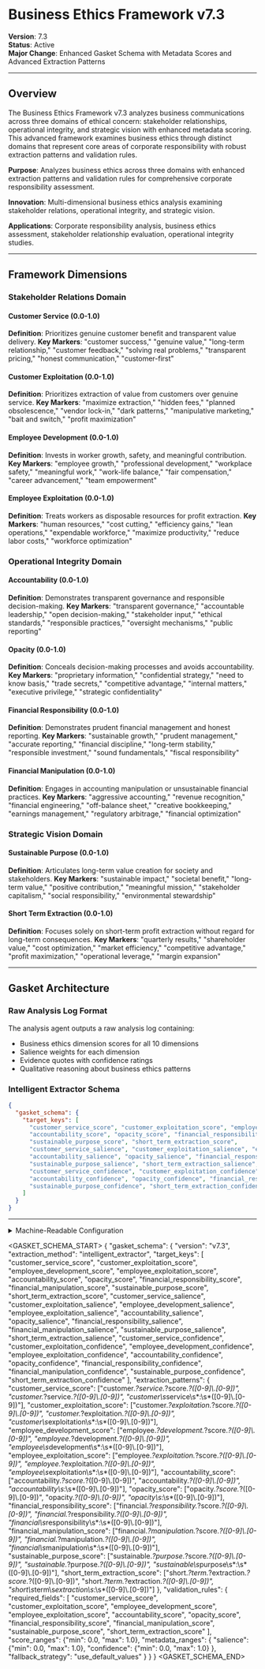 # Business Ethics Framework v7.3

**Version**: 7.3  
**Status**: Active  
**Major Change**: Enhanced Gasket Schema with Metadata Scores and Advanced Extraction Patterns

---

## Overview

The Business Ethics Framework v7.3 analyzes business communications across three domains of ethical concern: stakeholder relationships, operational integrity, and strategic vision with enhanced metadata scoring. This advanced framework examines business ethics through distinct domains that represent core areas of corporate responsibility with robust extraction patterns and validation rules.

**Purpose**: Analyzes business ethics across three domains with enhanced extraction patterns and validation rules for comprehensive corporate responsibility assessment.

**Innovation**: Multi-dimensional business ethics analysis examining stakeholder relations, operational integrity, and strategic vision.

**Applications**: Corporate responsibility analysis, business ethics assessment, stakeholder relationship evaluation, operational integrity studies.

---

## Framework Dimensions

### **Stakeholder Relations Domain**

#### Customer Service (0.0-1.0)
**Definition**: Prioritizes genuine customer benefit and transparent value delivery.
**Key Markers**: "customer success," "genuine value," "long-term relationship," "customer feedback," "solving real problems," "transparent pricing," "honest communication," "customer-first"

#### Customer Exploitation (0.0-1.0)
**Definition**: Prioritizes extraction of value from customers over genuine service.
**Key Markers**: "maximize extraction," "hidden fees," "planned obsolescence," "vendor lock-in," "dark patterns," "manipulative marketing," "bait and switch," "profit maximization"

#### Employee Development (0.0-1.0)
**Definition**: Invests in worker growth, safety, and meaningful contribution.
**Key Markers**: "employee growth," "professional development," "workplace safety," "meaningful work," "work-life balance," "fair compensation," "career advancement," "team empowerment"

#### Employee Exploitation (0.0-1.0)
**Definition**: Treats workers as disposable resources for profit extraction.
**Key Markers**: "human resources," "cost cutting," "efficiency gains," "lean operations," "expendable workforce," "maximize productivity," "reduce labor costs," "workforce optimization"

### **Operational Integrity Domain**

#### Accountability (0.0-1.0)
**Definition**: Demonstrates transparent governance and responsible decision-making.
**Key Markers**: "transparent governance," "accountable leadership," "open decision-making," "stakeholder input," "ethical standards," "responsible practices," "oversight mechanisms," "public reporting"

#### Opacity (0.0-1.0)
**Definition**: Conceals decision-making processes and avoids accountability.
**Key Markers**: "proprietary information," "confidential strategy," "need to know basis," "trade secrets," "competitive advantage," "internal matters," "executive privilege," "strategic confidentiality"

#### Financial Responsibility (0.0-1.0)
**Definition**: Demonstrates prudent financial management and honest reporting.
**Key Markers**: "sustainable growth," "prudent management," "accurate reporting," "financial discipline," "long-term stability," "responsible investment," "sound fundamentals," "fiscal responsibility"

#### Financial Manipulation (0.0-1.0)
**Definition**: Engages in accounting manipulation or unsustainable financial practices.
**Key Markers**: "aggressive accounting," "revenue recognition," "financial engineering," "off-balance sheet," "creative bookkeeping," "earnings management," "regulatory arbitrage," "financial optimization"

### **Strategic Vision Domain**

#### Sustainable Purpose (0.0-1.0)
**Definition**: Articulates long-term value creation for society and stakeholders.
**Key Markers**: "sustainable impact," "societal benefit," "long-term value," "positive contribution," "meaningful mission," "stakeholder capitalism," "social responsibility," "environmental stewardship"

#### Short Term Extraction (0.0-1.0)
**Definition**: Focuses solely on short-term profit extraction without regard for long-term consequences.
**Key Markers**: "quarterly results," "shareholder value," "cost optimization," "market efficiency," "competitive advantage," "profit maximization," "operational leverage," "margin expansion"

---

## Gasket Architecture

### Raw Analysis Log Format
The analysis agent outputs a raw analysis log containing:
- Business ethics dimension scores for all 10 dimensions
- Salience weights for each dimension
- Evidence quotes with confidence ratings
- Qualitative reasoning about business ethics patterns

### Intelligent Extractor Schema
```json
{
  "gasket_schema": {
    "target_keys": [
      "customer_service_score", "customer_exploitation_score", "employee_development_score", "employee_exploitation_score",
      "accountability_score", "opacity_score", "financial_responsibility_score", "financial_manipulation_score",
      "sustainable_purpose_score", "short_term_extraction_score",
      "customer_service_salience", "customer_exploitation_salience", "employee_development_salience", "employee_exploitation_salience",
      "accountability_salience", "opacity_salience", "financial_responsibility_salience", "financial_manipulation_salience",
      "sustainable_purpose_salience", "short_term_extraction_salience",
      "customer_service_confidence", "customer_exploitation_confidence", "employee_development_confidence", "employee_exploitation_confidence",
      "accountability_confidence", "opacity_confidence", "financial_responsibility_confidence", "financial_manipulation_confidence",
      "sustainable_purpose_confidence", "short_term_extraction_confidence"
    ]
  }
}
```

---

<details><summary>Machine-Readable Configuration</summary>

```json
{
  "name": "business_ethics_v7_1",
  "version": "v7.3",
  "display_name": "Business Ethics Framework v7.3",
  "analysis_variants": {
    "default": {
      "description": "Sequential business ethics analysis with chain-of-thought methodology",
      "analysis_prompt": "You are an expert analyst specializing in business ethics and corporate responsibility across diverse contexts. Analyze this text through focused sequential steps, examining each ethics domain independently before integration.\n\nSTEP 1 - STAKEHOLDER RELATIONS DOMAIN ANALYSIS\nFocus ONLY on stakeholder relations patterns (ignore other domains for now):\n- Look for customer service patterns: benefit language ('genuine customer benefit,' 'transparent value delivery,' 'customer success'), service orientation ('serve customers,' 'meet needs,' 'customer-centric') - Note: These are semantic concepts, look for emphasis on genuine customer benefit and transparent value delivery, not just these exact approaches\n- Look for customer exploitation patterns: extraction language ('extract value,' 'maximize revenue,' 'customer acquisition cost'), manipulative practices ('hidden fees,' 'deceptive marketing,' 'lock-in strategies') - Note: These are semantic concepts, look for extraction of value from customers over genuine service, not just these exact tactics\n- Look for employee development patterns: growth language ('worker development,' 'employee growth,' 'meaningful contribution'), investment focus ('training programs,' 'career advancement,' 'worker safety') - Note: These are semantic concepts, look for worker growth and meaningful contribution, not just these exact programs\n- Look for employee exploitation patterns: resource language ('human resources,' 'disposable workforce,' 'cost reduction'), exploitation indicators ('minimum wage,' 'no benefits,' 'unsafe conditions') - Note: These are semantic concepts, look for treating workers as disposable resources, not just these exact conditions\n- Score each dimension (0.0-1.0) with specific textual evidence\n- Assess salience (0.0-1.0): How central are stakeholder relations to the overall message?\n- State confidence (0.0-1.0): How certain are you in this assessment?\nShow your analytical work and evidence before proceeding.\n\nSTEP 2 - OPERATIONAL INTEGRITY DOMAIN ANALYSIS\nNow focus ONLY on operational integrity patterns:\n- Look for accountability patterns: transparency language ('transparent governance,' 'responsible decision-making,' 'open processes'), governance focus ('board oversight,' 'stakeholder input,' 'ethical guidelines') - Note: These are semantic concepts, look for transparent governance and responsible decision-making, not just these exact structures\n- Look for opacity patterns: concealment language ('confidential processes,' 'proprietary methods,' 'need to know basis'), secrecy indicators ('undisclosed,' 'internal only,' 'classified') - Note: These are semantic concepts, look for concealing decision-making processes, not just these exact methods\n- Look for financial responsibility patterns: prudent language ('sound financial management,' 'honest reporting,' 'sustainable practices'), integrity focus ('accurate accounting,' 'ethical reporting,' 'long-term stability') - Note: These are semantic concepts, look for prudent financial management and honest reporting, not just these exact practices\n- Look for financial manipulation patterns: manipulation language ('creative accounting,' 'aggressive reporting,' 'short-term gains'), deceptive practices ('hidden liabilities,' 'inflated revenues,' 'misleading metrics') - Note: These are semantic concepts, look for accounting manipulation or unsustainable practices, not just these exact techniques\n- Score each dimension (0.0-1.0) with specific textual evidence\n- Assess salience (0.0-1.0): How central is operational integrity to the message?\n- State confidence (0.0-1.0): How certain are you in this assessment?\nShow your analytical work and evidence before proceeding.\n\nSTEP 3 - STRATEGIC VISION DOMAIN ANALYSIS\nNow focus ONLY on strategic vision patterns:\n- Look for sustainable purpose patterns: long-term language ('long-term value creation,' 'stakeholder benefit,' 'societal impact'), purpose focus ('mission-driven,' 'social responsibility,' 'sustainable growth') - Note: These are semantic concepts, look for long-term value creation for society and stakeholders, not just these exact missions\n- Look for short-term extraction patterns: extraction language ('maximize shareholder value,' 'quarterly profits,' 'cost cutting'), short-term focus ('immediate returns,' 'quick profits,' 'exit strategy') - Note: These are semantic concepts, look for focusing solely on short-term profit extraction, not just these exact strategies\n- Score each dimension (0.0-1.0) with specific textual evidence\n- Assess salience (0.0-1.0): How central is strategic vision to the message?\n- State confidence (0.0-1.0): How certain are you in this assessment?\nShow your analytical work and evidence before proceeding.\n\nFINAL STEP - INTEGRATION AND VALIDATION\nReview your step-by-step analysis:\n- Check for scoring consistency across all ethics domains\n- Validate that evidence quality meets academic standards\n- Calculate domain indices and overall corporate responsibility profile\n- Confirm confidence levels are appropriately calibrated\n- Identify business ethics patterns and stakeholder orientation\n- Apply pattern classifications based on overall ethical approach\n\nProvide your final structured analysis following this format:\n\n**BUSINESS ETHICS ASSESSMENT**\n\n**Stakeholder Relations**: Customer Service [score]/Customer Exploitation [score], Employee Development [score]/Employee Exploitation [score] (salience: [score], confidence: [score])\n**Operational Integrity**: Accountability [score]/Opacity [score], Financial Responsibility [score]/Financial Manipulation [score] (salience: [score], confidence: [score])\n**Strategic Vision**: Sustainable Purpose [score]/Short Term Extraction [score] (salience: [score], confidence: [score])\n\n**Calculated Metrics**:\n- Stakeholder Focus Index: [calculated score]\n- Operational Ethics Index: [calculated score]\n- Strategic Ethics Index: [calculated score]\n- Overall Corporate Responsibility Profile: [classification]\n\n**Key Insights**: [Summary of business ethics patterns, stakeholder orientation, and corporate responsibility approach]"
    }
  },
  "dimension_groups": {
    "stakeholder_relations": ["customer_service", "customer_exploitation", "employee_development", "employee_exploitation"],
    "operational_integrity": ["accountability", "opacity", "financial_responsibility", "financial_manipulation"],
    "strategic_vision": ["sustainable_purpose", "short_term_extraction"]
  },
  "calculation_spec": {
    "stakeholder_focus_index": "(customer_service_score + employee_development_score - customer_exploitation_score - employee_exploitation_score) / 4",
    "operational_integrity_index": "(accountability_score + financial_responsibility_score - opacity_score - financial_manipulation_score) / 4",
    "strategic_sustainability_score": "(sustainable_purpose_score - short_term_extraction_score + 1) / 2",
    "salience_weighted_stakeholder_focus_index": "((customer_service_score * customer_service_salience + employee_development_score * employee_development_salience) - (customer_exploitation_score * customer_exploitation_salience + employee_exploitation_score * employee_exploitation_salience)) / (customer_service_salience + employee_development_salience + customer_exploitation_salience + employee_exploitation_salience + 1e-9)",
    "salience_weighted_operational_integrity_index": "((accountability_score * accountability_salience + financial_responsibility_score * financial_responsibility_salience) - (opacity_score * opacity_salience + financial_manipulation_score * financial_manipulation_salience)) / (accountability_salience + financial_responsibility_salience + opacity_salience + financial_manipulation_salience + 1e-9)",
    "salience_weighted_strategic_sustainability_score": "(sustainable_purpose_score * sustainable_purpose_salience - short_term_extraction_score * short_term_extraction_salience + (sustainable_purpose_salience + short_term_extraction_salience + 1e-9) / 2) / (sustainable_purpose_salience + short_term_extraction_salience + 1e-9)",
    "salience_weighted_business_ethics_index": "(stakeholder_focus_index * ((customer_service_salience + employee_development_salience + customer_exploitation_salience + employee_exploitation_salience + 1e-9) / 4) + operational_integrity_index * ((accountability_salience + financial_responsibility_salience + opacity_salience + financial_manipulation_salience + 1e-9) / 4) + strategic_sustainability_score * ((sustainable_purpose_salience + short_term_extraction_salience + 1e-9) / 2)) / (((customer_service_salience + employee_development_salience + customer_exploitation_salience + employee_exploitation_salience + 1e-9) / 4) + ((accountability_salience + financial_responsibility_salience + opacity_salience + financial_manipulation_salience + 1e-9) / 4) + ((sustainable_purpose_salience + short_term_extraction_salience + 1e-9) / 2))"
  },
  "reliability_rubric": {
    "cronbachs_alpha": {
      "excellent": [0.80, 1.0],
      "good": [0.70, 0.79],
      "acceptable": [0.60, 0.69],
      "poor": [0.0, 0.59]
    },
    "notes": "Defines quality thresholds for framework reliability. The Synthesis Agent uses this for automated fit assessment."
  }
}
```

</details>

<GASKET_SCHEMA_START>
{
  "gasket_schema": {
    "version": "v7.3",
    "extraction_method": "intelligent_extractor",
    "target_keys": [
      "customer_service_score", "customer_exploitation_score", "employee_development_score", "employee_exploitation_score",
      "accountability_score", "opacity_score", "financial_responsibility_score", "financial_manipulation_score",
      "sustainable_purpose_score", "short_term_extraction_score",
      "customer_service_salience", "customer_exploitation_salience", "employee_development_salience", "employee_exploitation_salience",
      "accountability_salience", "opacity_salience", "financial_responsibility_salience", "financial_manipulation_salience",
      "sustainable_purpose_salience", "short_term_extraction_salience",
      "customer_service_confidence", "customer_exploitation_confidence", "employee_development_confidence", "employee_exploitation_confidence",
      "accountability_confidence", "opacity_confidence", "financial_responsibility_confidence", "financial_manipulation_confidence",
      "sustainable_purpose_confidence", "short_term_extraction_confidence"
    ],
    "extraction_patterns": {
      "customer_service_score": ["customer.*?service.*?score.*?([0-9]\\.[0-9])", "customer.*?service.*?([0-9]\\.[0-9])", "customer\\s*service\\s*:\\s*([0-9]\\.[0-9])"],
      "customer_exploitation_score": ["customer.*?exploitation.*?score.*?([0-9]\\.[0-9])", "customer.*?exploitation.*?([0-9]\\.[0-9])", "customer\\s*exploitation\\s*:\\s*([0-9]\\.[0-9])"],
      "employee_development_score": ["employee.*?development.*?score.*?([0-9]\\.[0-9])", "employee.*?development.*?([0-9]\\.[0-9])", "employee\\s*development\\s*:\\s*([0-9]\\.[0-9])"],
      "employee_exploitation_score": ["employee.*?exploitation.*?score.*?([0-9]\\.[0-9])", "employee.*?exploitation.*?([0-9]\\.[0-9])", "employee\\s*exploitation\\s*:\\s*([0-9]\\.[0-9])"],
      "accountability_score": ["accountability.*?score.*?([0-9]\\.[0-9])", "accountability.*?([0-9]\\.[0-9])", "accountability\\s*:\\s*([0-9]\\.[0-9])"],
      "opacity_score": ["opacity.*?score.*?([0-9]\\.[0-9])", "opacity.*?([0-9]\\.[0-9])", "opacity\\s*:\\s*([0-9]\\.[0-9])"],
      "financial_responsibility_score": ["financial.*?responsibility.*?score.*?([0-9]\\.[0-9])", "financial.*?responsibility.*?([0-9]\\.[0-9])", "financial\\s*responsibility\\s*:\\s*([0-9]\\.[0-9])"],
      "financial_manipulation_score": ["financial.*?manipulation.*?score.*?([0-9]\\.[0-9])", "financial.*?manipulation.*?([0-9]\\.[0-9])", "financial\\s*manipulation\\s*:\\s*([0-9]\\.[0-9])"],
      "sustainable_purpose_score": ["sustainable.*?purpose.*?score.*?([0-9]\\.[0-9])", "sustainable.*?purpose.*?([0-9]\\.[0-9])", "sustainable\\s*purpose\\s*:\\s*([0-9]\\.[0-9])"],
      "short_term_extraction_score": ["short.*?term.*?extraction.*?score.*?([0-9]\\.[0-9])", "short.*?term.*?extraction.*?([0-9]\\.[0-9])", "short\\s*term\\s*extraction\\s*:\\s*([0-9]\\.[0-9])"]
    },
    "validation_rules": {
      "required_fields": [
        "customer_service_score", "customer_exploitation_score", "employee_development_score", "employee_exploitation_score",
        "accountability_score", "opacity_score", "financial_responsibility_score", "financial_manipulation_score",
        "sustainable_purpose_score", "short_term_extraction_score"
      ],
      "score_ranges": {"min": 0.0, "max": 1.0},
      "metadata_ranges": {
        "salience": {"min": 0.0, "max": 1.0},
        "confidence": {"min": 0.0, "max": 1.0}
      },
      "fallback_strategy": "use_default_values"
    }
  }
}
<GASKET_SCHEMA_END>